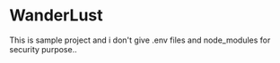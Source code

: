 # WanderLust

This is sample project and i don't give .env files and node_modules for security purpose..
